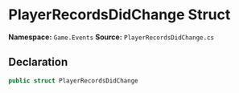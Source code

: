 # PlayerRecordsDidChange Struct

**Namespace:** `Game.Events`
**Source:** `PlayerRecordsDidChange.cs`

## Declaration

```csharp
public struct PlayerRecordsDidChange
```

